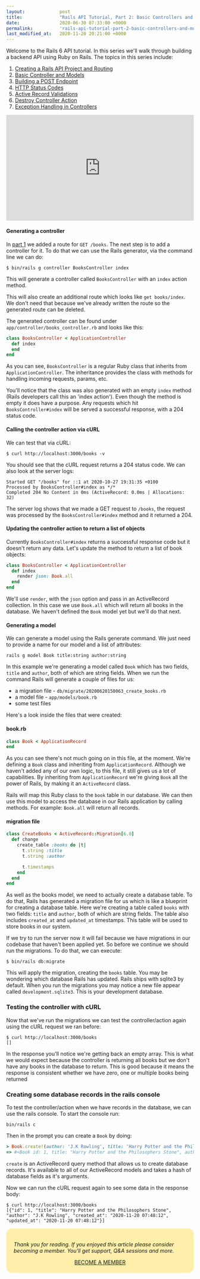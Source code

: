 ```yaml
---
layout:             post
title:              "Rails API Tutorial, Part 2: Basic Controllers and Models"
date:               2020-06-30 07:33:00 +0000
permalink:          'rails-api-tutorial-part-2-basic-controllers-and-models'
last_modified_at:   2020-11-20 20:21:00 +0000
---
```


Welcome to the Rails 6 API tutorial. In this series we'll walk through building a backend API using Ruby on Rails. The topics in this series include:

1. [Creating a Rails API Project and Routing](/rails-api-tutorial-part-1-create-rails-api-project-and-routing)
2. [Basic Controller and Models](/rails-api-tutorial-part-2-basic-controllers-and-models)
3. [Building a POST Endpoint](/rails-api-tutorial-part-3-building-a-post-endpoint)
4. [HTTP Status Codes](/rails-api-tutorial-part-4-http-status-codes)
5. [Active Record Validations](/rails-api-tutorial-part-5-active-record-validations)
6. [Destroy Controller Action](/rails-api-tutorial-part-6-destroy-controller-action)
7. [Exception Handling in Controllers](/rails-api-tutorial-part-7-exception-handling-in-controllers)

<style>.embed-container { position: relative; padding-bottom: 56.25%; height: 0; overflow: hidden; max-width: 100%; } .embed-container iframe, .embed-container object, .embed-container embed { position: absolute; top: 0; left: 0; width: 100%; height: 100%; }</style><div class='embed-container'><iframe src='https://www.youtube.com/embed//nCb_mqAKusg' frameborder='0' allowfullscreen></iframe></div>

#### Generating a controller

In [part 1](/rails-api-tutorial-part-1-create-rails-api-project-and-routing) we added a route for `GET /books`. The next step is to add a controller for it. To do that we can use the Rails generator, via the command line we can do:

```
$ bin/rails g controller BooksController index
```

This will generate a controller called `BooksController` with an `index` action method.

This will also create an additional route which looks like `get books/index`. We don't need that because we've already written the route so the generated route can be deleted.

The generated controller can be found under `app/controller/books_controller.rb` and looks like this:

```ruby
class BooksController < ApplicationController
  def index
  end
end
```

As you can see, `BooksController` is a regular Ruby class that inherits from `ApplicationController`. The inheritance provides the class with methods for handling incoming requests, params, etc.

You'll notice that the class was also generated with an empty `index` method (Rails developers call this an 'index action'). Even though the method is empty it does have a purpose. Any requests which hit `BooksController#index` will be served a successful response, with a 204 status code.

#### Calling the controller action via cURL

We can test that via cURL:

```
$ curl http://localhost:3000/books -v
```

You should see that the cURL request returns a 204 status code. We can also look at the server logs:

```
Started GET "/books" for ::1 at 2020-10-27 19:31:35 +0100
Processed by BooksController#index as */*
Completed 204 No Content in 0ms (ActiveRecord: 0.0ms | Allocations: 32)
```

The server log shows that we made a GET request to `/books`, the request was processed by the `BooksController#index` method and it returned a 204.

#### Updating the controller action to return a list of objects

Currently `BooksController#index` returns a successful response code but it doesn't return any data. Let's update the method to return a list of book objects:

```ruby
class BooksController < ApplicationController
  def index
    render json: Book.all
  end
end
```

We'll use `render`, with the `json` option and pass in an ActiveRecord collection. In this case we use `Book.all` which will return all books in the database. We haven't defined the `Book` model yet but we'll do that next.

#### Generating a model

We can generate a model using the Rails generate command. We just need to provide a name for our model and a list of attributes:

```
rails g model Book title:string author:string
```

In this example we're generating a model called `Book` which has two fields, `title` and `author`, both of which are string fields. When we run the command Rails will generate a couple of files for us:
* a migration file - `db/migrate/20200620150063_create_books.rb`
* a model file - `app/models/book.rb`
* some test files

Here's a look inside the files that were created:

#### book.rb

```ruby
class Book < ApplicationRecord
end
```

As you can see there's not much going on in this file, at the moment. We're defining a `Book` class and inheriting from `ApplicationRecord`. Although we haven't added any of our own logic, to this file, it still gives us a lot of capabilities. By inheriting from `ApplicationRecord` we're giving `Book` all the power of Rails, by making it an `ActiveRecord` class.

Rails will map this Ruby class to the `book` table in our database. We can then use this model to access the database in our Rails application by calling methods. For example: `Book.all` will return all records.

#### migration file

```ruby
class CreateBooks < ActiveRecord::Migration[6.0]
  def change
    create_table :books do |t|
      t.string :title
      t.string :author

      t.timestamps
    end
  end
end
```

As well as the books model, we need to actually create a database table. To do that, Rails has generated a migration file for us which is like a blueprint for creating a database table. Here we're creating a table called `books` with two fields: `title` and `author`, both of which are string fields. The table also includes `created_at` and `updated_at` timestamps. This table will be used to store books in our system.

If we try to run the server now it will fail because we have migrations in our codebase that haven't been applied yet. So before we continue we should run the migrations. To do that, we can execute:

```
$ bin/rails db:migrate
```

This will apply the migration, creating the `books` table. You may be wondering which database Rails has updated. Rails ships with sqlite3 by default. When you run the migrations you may notice a new file appear called `development.sqlite3`. This is your development database.

### Testing the controller with cURL

Now that we've run the migrations we can test the controller/action again using the cURL request we ran before:

```
$ curl http://localhost:3000/books
[]
```

In the response you'll notice we're getting back an empty array. This is what we would expect because the controller is returning all books but we don't have any books in the database to return. This is good because it means the response is consistent whether we have zero, one or multiple books being returned

### Creating some database records in the rails console

To test the controller/action when we have records in the database, we can use the rails console. To start the console run:

```
bin/rails c
```

Then in the prompt you can create a `Book` by doing:

```ruby
> Book.create!(author: 'J.K Rowling', title: 'Harry Potter and the Philosophers Stone')
=> #<Book id: 1, title: "Harry Potter and the Philosophers Stone", author: "J.K Rowling", created_at: "2020-11-20 07:48:12", updated_at: "2020-11-20 07:48:12">
```

`create` is an ActiveRecord query method that allows us to create database records. It's available to all of our ActiveRecord models and takes a hash of database fields as it's arguments.

Now we can run the cURL request again to see some data in the response body:

```
$ curl http://localhost:3000/books
[{"id": 1, "title": "Harry Potter and the Philosophers Stone", "author": "J.K Rowling", "created_at": "2020-11-20 07:48:12", "updated_at": "2020-11-20 07:48:12"}]
```

<div style="border-radius: 15px;background: #ffefab;padding: 20px;">
  <p style="font-style:italic">Thank you for reading. If you enjoyed this article please consider becoming a member. You'll get support, Q&A sessions and more.</p>
  <script src="https://gumroad.com/js/gumroad.js"></script>
  <p style="text-align:center;margin-bottom:0px"><a class="gumroad-button" href="https://gum.co/wPcou" target="_blank">BECOME A MEMBER</a></p>
<div>